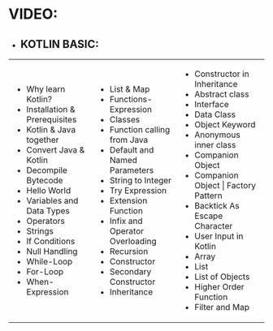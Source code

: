 # VIDEO:
- ## KOTLIN BASIC:
<table>
  <td>
    <ul>
       <li>Why learn Kotlin?</li>
       <li>Installation & Prerequisites</li>
       <li>Kotlin & Java together</li>
       <li>Convert Java & Kotlin</li>
       <li>Decompile Bytecode</li>
       <li>Hello World</li>
       <li>Variables and Data Types</li>
       <li>Operators</li>
       <li>Strings</li>
       <li>If Conditions</li>
       <li>Null Handling</li>
       <li>While-Loop</li>
       <li>For-Loop</li>
       <li>When-Expression</li>
    </ul>
  </td>
  <td>
     <ul>
       <li>List & Map</li>
       <li>Functions-Expression</li>
       <li>Classes</li>
       <li>Function calling from Java</li>
       <li>Default and Named Parameters</li>
       <li>String to Integer</li>
       <li>Try Expression </li>   
       <li>Extension Function</li>
       <li>Infix and Operator Overloading</li>
       <li>Recursion </li>
       <li>Constructor </li>
       <li>Secondary Constructor </li>
       <li>Inheritance </li>
     </ul>
  </td>
  <td>
     <ul>
       <li>Constructor in Inheritance </li>
       <li>Abstract class</li>
       <li>Interface </li>
       <li>Data Class </li>
       <li>Object Keyword </li>
       <li>Anonymous inner class </li>
       <li>Companion Object</li>
       <li>Companion Object | Factory Pattern </li>
       <li>Backtick As Escape Character </li>
       <li>User Input in Kotlin </li>
       <li>Array </li>
       <li>List </li>
       <li>List of Objects </li>
       <li>Higher Order Function </li>
       <li>Filter and Map </li>
     </ul>
   </td>
</table>
